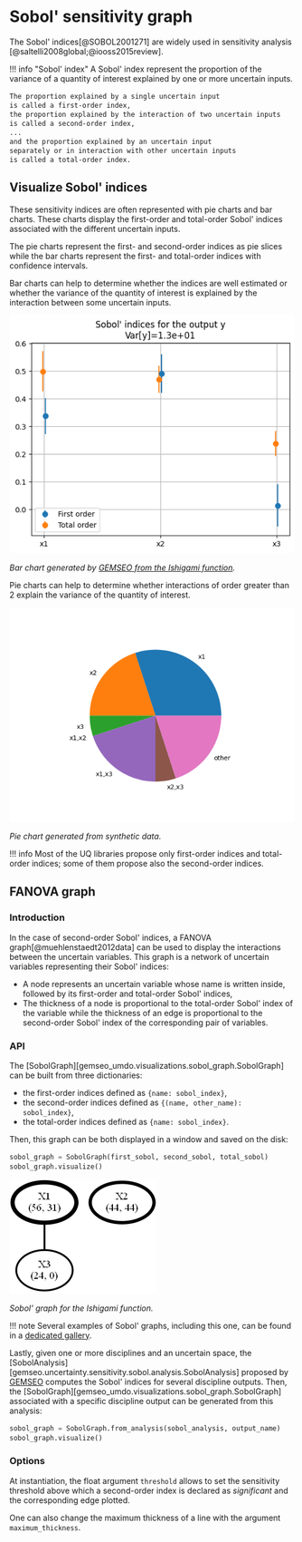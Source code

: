 <!---
Copyright 2021 IRT Saint Exupéry, https://www.irt-saintexupery.com

This work is licensed under the Creative Commons Attribution-ShareAlike 4.0
International License. To view a copy of this license, visit
http://creativecommons.org/licenses/by-sa/4.0/ or send a letter to Creative
Commons, PO Box 1866, Mountain View, CA 94042, USA.
--->

# Sobol' sensitivity graph

The Sobol' indices[@SOBOL2001271] are widely used in sensitivity analysis
[@saltelli2008global;@iooss2015review].

!!! info "Sobol' index"
    A Sobol' index
    represent the proportion of the variance of a quantity of interest
    explained by one or more uncertain inputs.

    The proportion explained by a single uncertain input
    is called a first-order index,
    the proportion explained by the interaction of two uncertain inputs
    is called a second-order index,
    ...
    and the proportion explained by an uncertain input
    separately or in interaction with other uncertain inputs
    is called a total-order index.

## Visualize Sobol' indices

These sensitivity indices are often represented with pie charts and bar charts.
These charts display the first-order and total-order Sobol' indices
associated with the different uncertain inputs.

The pie charts represent the first- and second-order indices as pie slices
while the bar charts represent the first- and total-order indices
with confidence intervals.

Bar charts can help to determine
whether the indices are well estimated
or whether the variance of the quantity of interest
is explained by the interaction between some uncertain inputs.

![Bar chart](../../images/sobol_bar_chart.png)

*Bar chart generated by [GEMSEO from the Ishigami function](https://gemseo.readthedocs.io/en/develop/examples/uncertainty/sensitivity/plot_sobol.html#sphx-glr-examples-uncertainty-sensitivity-plot-sobol-py).*

Pie charts can help to determine
whether interactions of order greater than 2
explain the variance of the quantity of interest.

![Pie chart](../../images/sobol_pie_chart.png)

*Pie chart generated from synthetic data.*

!!! info
    Most of the UQ libraries
    propose only first-order indices and total-order indices;
    some of them propose also the second-order indices.

## FANOVA graph

### Introduction

In the case of second-order Sobol' indices,
a FANOVA graph[@muehlenstaedt2012data] can be used
to display the interactions between the uncertain variables.
This graph is a network of uncertain variables representing their Sobol' indices:

- A node represents an uncertain variable whose name is written inside,
  followed by its first-order and total-order Sobol' indices,
- The thickness of a node
  is proportional to the total-order Sobol' index
  of the variable
  while the thickness of an edge
  is proportional to the second-order Sobol' index
  of the corresponding pair of variables.

### API

The [SobolGraph][gemseo_umdo.visualizations.sobol_graph.SobolGraph]
can be built from three dictionaries:

- the first-order indices defined as `{name: sobol_index}`,
- the second-order indices defined as `{(name, other_name): sobol_index}`,
- the total-order indices defined as `{name: sobol_index}`.

Then,
this graph can be both displayed in a window and saved on the disk:

``` py
sobol_graph = SobolGraph(first_sobol, second_sobol, total_sobol)
sobol_graph.visualize()
```

![Sobol' graph](../../images/sobol_sobol_graph.png)

*Sobol' graph for the Ishigami function.*

!!! note
    Several examples of Sobol' graphs,
    including this one,
    can be found in a [dedicated gallery](../../generated/examples/visualizations/index.md).

Lastly,
given one or more disciplines and an uncertain space,
the
[SobolAnalysis][gemseo.uncertainty.sensitivity.sobol.analysis.SobolAnalysis]
proposed by [GEMSEO](https:///www.gemseo.org)
computes the Sobol' indices for several discipline outputs.
Then,
the [SobolGraph][gemseo_umdo.visualizations.sobol_graph.SobolGraph]
associated with a specific discipline output
can be generated from this analysis:

``` py
sobol_graph = SobolGraph.from_analysis(sobol_analysis, output_name)
sobol_graph.visualize()
```

### Options

At instantiation,
the float argument `threshold` allows to set the sensitivity threshold
above which a second-order index is declared as *significant*
and the corresponding edge plotted.

One can also change the maximum thickness of a line
with the argument `maximum_thickness`.
